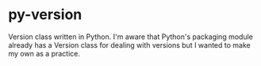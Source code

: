 # py-version
Version class written in Python. I'm aware that Python's packaging module already has a Version class for dealing with versions but I wanted to make my own as a practice.
